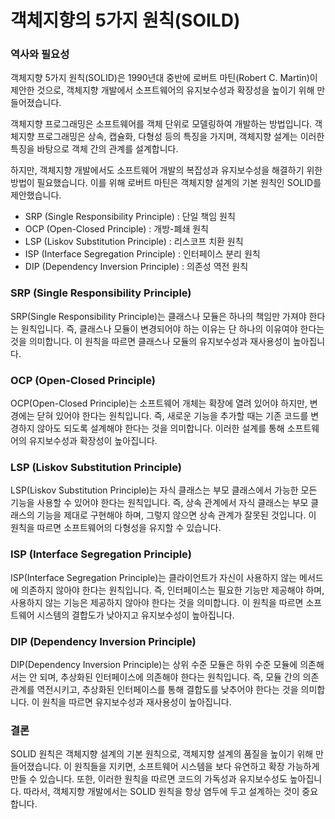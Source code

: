 # 객체지향의 5가지 원칙(SOILD)

### 역사와 필요성

객체지향 5가지 원칙(SOLID)은 1990년대 중반에 로버트 마틴(Robert C. Martin)이 제안한 것으로, 객체지향 개발에서 소프트웨어의 유지보수성과 확장성을 높이기 위해 만들어졌습니다.

객체지향 프로그래밍은 소프트웨어를 객체 단위로 모델링하여 개발하는 방법입니다. 객체지향 프로그래밍은 상속, 캡슐화, 다형성 등의 특징을 가지며, 객체지향 설계는 이러한 특징을 바탕으로 객체 간의 관계를 설계합니다.

하지만, 객체지향 개발에서도 소프트웨어 개발의 복잡성과 유지보수성을 해결하기 위한 방법이 필요했습니다. 이를 위해 로버트 마틴은 객체지향 설계의 기본 원칙인 SOLID를 제안했습니다.

* SRP (Single Responsibility Principle) : 단일 책임 원칙
* OCP (Open-Closed Principle) : 개방-폐쇄 원칙
* LSP (Liskov Substitution Principle) : 리스코프 치환 원칙
* ISP (Interface Segregation Principle) : 인터페이스 분리 원칙
* DIP (Dependency Inversion Principle) : 의존성 역전 원칙



### SRP (Single Responsibility Principle)

SRP(Single Responsibility Principle)는 클래스나 모듈은 하나의 책임만 가져야 한다는 원칙입니다. 즉, 클래스나 모듈이 변경되어야 하는 이유는 단 하나의 이유여야 한다는 것을 의미합니다. 이 원칙을 따르면 클래스나 모듈의 유지보수성과 재사용성이 높아집니다.

### OCP (Open-Closed Principle)

OCP(Open-Closed Principle)는 소프트웨어 개체는 확장에 열려 있어야 하지만, 변경에는 닫혀 있어야 한다는 원칙입니다. 즉, 새로운 기능을 추가할 때는 기존 코드를 변경하지 않아도 되도록 설계해야 한다는 것을 의미합니다. 이러한 설계를 통해 소프트웨어의 유지보수성과 확장성이 높아집니다.

### LSP (Liskov Substitution Principle)

LSP(Liskov Substitution Principle)는 자식 클래스는 부모 클래스에서 가능한 모든 기능을 사용할 수 있어야 한다는 원칙입니다. 즉, 상속 관계에서 자식 클래스는 부모 클래스의 기능을 제대로 구현해야 하며, 그렇지 않으면 상속 관계가 잘못된 것입니다. 이 원칙을 따르면 소프트웨어의 다형성을 유지할 수 있습니다.

### ISP (Interface Segregation Principle)

ISP(Interface Segregation Principle)는 클라이언트가 자신이 사용하지 않는 메서드에 의존하지 않아야 한다는 원칙입니다. 즉, 인터페이스는 필요한 기능만 제공해야 하며, 사용하지 않는 기능은 제공하지 않아야 한다는 것을 의미합니다. 이 원칙을 따르면 소프트웨어 시스템의 결합도가 낮아지고 유지보수성이 높아집니다.

### DIP (Dependency Inversion Principle)

DIP(Dependency Inversion Principle)는 상위 수준 모듈은 하위 수준 모듈에 의존해서는 안 되며, 추상화된 인터페이스에 의존해야 한다는 원칙입니다. 즉, 모듈 간의 의존 관계를 역전시키고, 추상화된 인터페이스를 통해 결합도를 낮추어야 한다는 것을 의미합니다. 이 원칙을 따르면 유지보수성과 재사용성이 높아집니다.

### 결론

SOLID 원칙은 객체지향 설계의 기본 원칙으로, 객체지향 설계의 품질을 높이기 위해 만들어졌습니다. 이 원칙들을 지키면, 소프트웨어 시스템을 보다 유연하고 확장 가능하게 만들 수 있습니다. 또한, 이러한 원칙을 따르면 코드의 가독성과 유지보수성도 높아집니다. 따라서, 객체지향 개발에서는 SOLID 원칙을 항상 염두에 두고 설계하는 것이 중요합니다.
